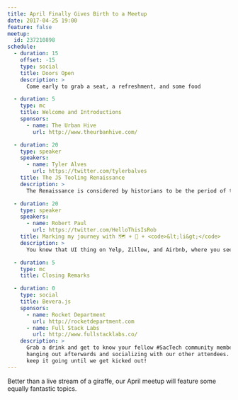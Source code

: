 ```yaml
---
title: April Finally Gives Birth to a Meetup
date: 2017-04-25 19:00
feature: false
meetup:
  id: 237210898
schedule:
  - duration: 15
    offset: -15
    type: social
    title: Doors Open
    description: >
      Come early to grab a seat, a refreshment, and some food

  - duration: 5
    type: mc
    title: Welcome and Introductions
    sponsors:
      - name: The Urban Hive
        url: http://www.theurbanhive.com/

  - duration: 20
    type: speaker
    speakers:
      - name: Tyler Alves
        url: https://twitter.com/tylerbalves
    title: The JS Tooling Renaissance
    description: >
      The Renaissance is considered by historians to be the period of time that served as a bridge between the middle ages and modern times. Well my fellow JS devs, after years of incremental gains we have reached the Renaissance of JS tooling. Even being spoiled by the cushy tooling setups available for the last few years, you will be blown away by the giant leap forward in developer experience that is now production ready!

  - duration: 20
    type: speaker
    speakers:
      - name: Robert Paul
        url: https://twitter.com/HelloThisIsRob
    title: Marking my journey with 🗺 + 📍 + <code>&lt;li&gt;</code>
    description: >
      You know that UI thing on Yelp, Zillow, and Airbnb, where you see markers on a map that correspond to a list of items on the side? Well, I needed to learn how to do that. I'm going to share my journey of figuring it out using the Google Maps API, iterating over a Ruby hash, AJAX, and some JavaScript. It was one of my big "a ha!" moments of 2016 and learning web development.

  - duration: 5
    type: mc
    title: Closing Remarks

  - duration: 0
    type: social
    title: Bevera.js
    sponsors:
      - name: Rocket Department
        url: http://rocketdepartment.com
      - name: Full Stack Labs
        url: http://www.fullstacklabs.co/
    description: >
      Grab a drink and get to know your fellow #SacTech community members by
      hanging out afterwards and socializing with our other attendees. We'll
      keep it going until we get kicked out!
---
```


Better than a live stream of a giraffe, our April meetup will feature some equally fantastic topics.
